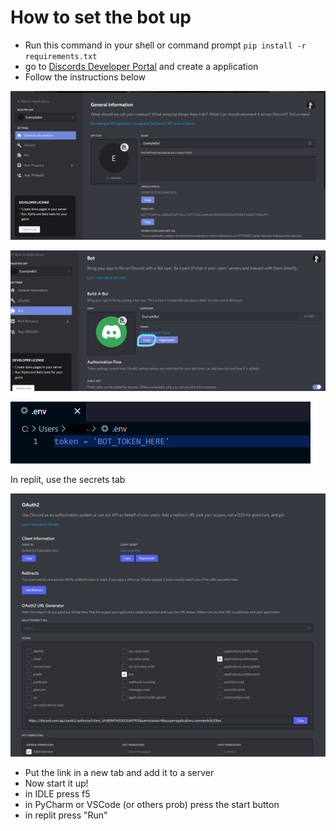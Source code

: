 # How to set the bot up

- Run this command in your shell or command prompt `pip install -r requirements.txt`
- go to [Discords Developer Portal](https://discord.com/developers/applications) and create a application
- Follow the instructions below

![Step1](/images/step1.png)

![Step2](/images/step3.jpg)

![Step3](/images/step2.png)

In replit, use the secrets tab

![Step4](/images/step4.png)

- Put the link in a new tab and add it to a server
- Now start it up!
- in IDLE press f5
- in PyCharm or VSCode (or others prob) press the start button
- in replit press "Run"
